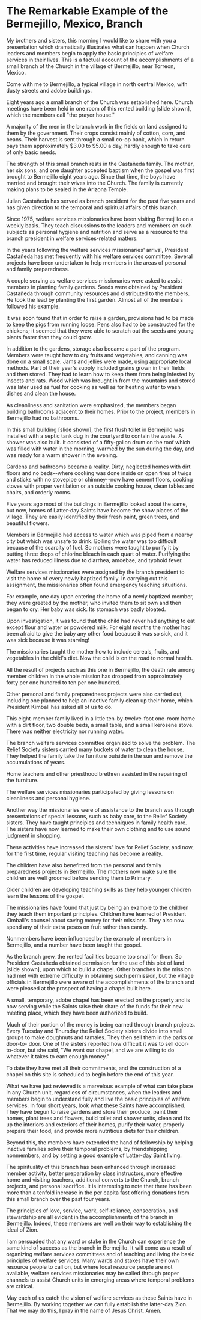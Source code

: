 # The Remarkable Example of the Bermejillo, Mexico, Branch

My brothers and sisters, this morning I would like to share with you a
presentation which dramatically illustrates what can happen when Church
leaders and members begin to apply the basic principles of welfare services in
their lives. This is a factual account of the accomplishments of a small
branch of the Church in the village of Bermejillo, near Torreon, Mexico.

Come with me to Bermejillo, a typical village in north central Mexico, with
dusty streets and adobe buildings.

Eight years ago a small branch of the Church was established here. Church
meetings have been held in one room of this rented building [slide shown],
which the members call "the prayer house."

A majority of the men in the branch work in the fields on land assigned to
them by the government. Their crops consist mainly of cotton, corn, and beans.
Their harvest is sent through a small co-op bank, which in return pays them
approximately $3.00 to $5.00 a day, hardly enough to take care of only basic
needs.

The strength of this small branch rests in the Castañeda family. The mother,
her six sons, and one daughter accepted baptism when the gospel was first
brought to Bermejillo eight years ago. Since that time, the boys have married
and brought their wives into the Church. The family is currently making plans
to be sealed in the Arizona Temple.

Julian Castañeda has served as branch president for the past five years and
has given direction to the temporal and spiritual affairs of this branch.

Since 1975, welfare services missionaries have been visiting Bermejillo on a
weekly basis. They teach discussions to the leaders and members on such
subjects as personal hygiene and nutrition and serve as a resource to the
branch president in welfare services-related matters.

In the years following the welfare services missionaries' arrival, President
Castañeda has met frequently with his welfare services committee. Several
projects have been undertaken to help members in the areas of personal and
family preparedness.

A couple serving as welfare services missionaries were asked to assist members
in planting family gardens. Seeds were obtained by President Castañeda through
community resources and distributed to the members. He took the lead by
planting the first garden. Almost all of the members followed his example.

It was soon found that in order to raise a garden, provisions had to be made
to keep the pigs from running loose. Pens also had to be constructed for the
chickens; it seemed that they were able to scratch out the seeds and young
plants faster than they could grow.

In addition to the gardens, storage also became a part of the program. Members
were taught how to dry fruits and vegetables, and canning was done on a small
scale. Jams and jellies were made, using appropriate local methods. Part of
their year's supply included grains grown in their fields and then stored.
They had to learn how to keep them from being infested by insects and rats.
Wood which was brought in from the mountains and stored was later used as fuel
for cooking as well as for heating water to wash dishes and clean the house.

As cleanliness and sanitation were emphasized, the members began building
bathrooms adjacent to their homes. Prior to the project, members in Bermejillo
had no bathrooms.

In this small building [slide shown], the first flush toilet in Bermejillo was
installed with a septic tank dug in the courtyard to contain the waste. A
shower was also built. It consisted of a fifty-gallon drum on the roof which
was filled with water in the morning, warmed by the sun during the day, and
was ready for a warm shower in the evening.

Gardens and bathrooms became a reality. Dirty, neglected homes with dirt
floors and no beds--where cooking was done inside on open fires of twigs and
sticks with no stovepipe or chimney--now have cement floors, cooking stoves
with proper ventilation or an outside cooking house, clean tables and chairs,
and orderly rooms.

Five years ago most of the buildings in Bermejillo looked about the same, but
now, homes of Latter-day Saints have become the show places of the village.
They are easily identified by their fresh paint, green trees, and beautiful
flowers.

Members in Bermejillo had access to water which was piped from a nearby city
but which was unsafe to drink. Boiling the water was too difficult because of
the scarcity of fuel. So mothers were taught to purify it by putting three
drops of chlorine bleach in each quart of water. Purifying the water has
reduced illness due to diarrhea, amoebae, and typhoid fever.

Welfare services missionaries were assigned by the branch president to visit
the home of every newly baptized family. In carrying out this assignment, the
missionaries often found emergency teaching situations.

For example, one day upon entering the home of a newly baptized member, they
were greeted by the mother, who invited them to sit own and then began to cry.
Her baby was sick. Its stomach was badly bloated.

Upon investigation, it was found that the child had never had anything to eat
except flour and water or powdered milk. For eight months the mother had been
afraid to give the baby any other food because it was so sick, and it was sick
because it was starving!

The missionaries taught the mother how to include cereals, fruits, and
vegetables in the child's diet. Now the child is on the road to normal health.

All the result of projects such as this one in Bermejillo, the death rate
among member children in the whole mission has dropped from approximately
forty per one hundred to ten per one hundred.

Other personal and family preparedness projects were also carried out,
including one planned to help an inactive family clean up their home, which
President Kimball has asked all of us to do.

This eight-member family lived in a little ten-by-twelve-foot one-room home
with a dirt floor, two double beds, a small table, and a small kerosene stove.
There was neither electricity nor running water.

The branch welfare services committee organized to solve the problem. The
Relief Society sisters carried many buckets of water to clean the house. They
helped the family take the furniture outside in the sun and remove the
accumulations of years.

Home teachers and other priesthood brethren assisted in the repairing of the
furniture.

The welfare services missionaries participated by giving lessons on
cleanliness and personal hygiene.

Another way the missionaries were of assistance to the branch was through
presentations of special lessons, such as baby care, to the Relief Society
sisters. They have taught principles and techniques in family health care. The
sisters have now learned to make their own clothing and to use sound judgment
in shopping.

These activities have increased the sisters' love for Relief Society, and now,
for the first time, regular visiting teaching has become a reality.

The children have also benefitted from the personal and family preparedness
projects in Bermejillo. The mothers now make sure the children are well
groomed before sending them to Primary.

Older children are developing teaching skills as they help younger children
learn the lessons of the gospel.

The missionaries have found that just by being an example to the children they
teach them important principles. Children have learned of President Kimball's
counsel about saving money for their missions. They also now spend any of
their extra pesos on fruit rather than candy.

Nonmembers have been influenced by the example of members in Bermejillo, and a
number have been taught the gospel.

As the branch grew, the rented facilities became too small for them. So
President Castañeda obtained permission for the use of this plot of land
[slide shown], upon which to build a chapel. Other branches in the mission had
met with extreme difficulty in obtaining such permission, but the village
officials in Bermejillo were aware of the accomplishments of the branch and
were pleased at the prospect of having a chapel built here.

A small, temporary, adobe chapel has been erected on the property and is now
serving while the Saints raise their share of the funds for their new meeting
place, which they have been authorized to build.

Much of their portion of the money is being earned through branch projects.
Every Tuesday and Thursday the Relief Society sisters divide into small groups
to make doughnuts and tamales. They then sell them in the parks or door-to-
door. One of the sisters reported how difficult it was to sell door-to-door,
but she said, "We want our chapel, and we are willing to do whatever it takes
to earn enough money."

To date they have met all their commitments, and the construction of a chapel
on this site is scheduled to begin before the end of this year.

What we have just reviewed is a marvelous example of what can take place in
any Church unit, regardless of circumstances, when the leaders and members
begin to understand fully and live the basic principles of welfare services.
In four short years, look what these Saints have accomplished. They have begun
to raise gardens and store their produce, paint their homes, plant trees and
flowers, build toilet and shower units, clean and fix up the interiors and
exteriors of their homes, purify their water, properly prepare their food, and
provide more nutritious diets for their children.

Beyond this, the members have extended the hand of fellowship by helping
inactive families solve their temporal problems, by friendshipping nonmembers,
and by setting a good example of Latter-day Saint living.

The spirituality of this branch has been enhanced through increased member
activity, better preparation by class instructors, more effective home and
visiting teachers, additional converts to the Church, branch projects, and
personal sacrifice. It is interesting to note that there has been more than a
tenfold increase in the per capita fast offering donations from this small
branch over the past four years.

The principles of love, service, work, self-reliance, consecration, and
stewardship are all evident in the accomplishments of the branch in
Bermejillo. Indeed, these members are well on their way to establishing the
ideal of Zion.

I am persuaded that any ward or stake in the Church can experience the same
kind of success as the branch in Bermejillo. It will come as a result of
organizing welfare services committees and of teaching and living the basic
principles of welfare services. Many wards and stakes have their own resource
people to call on, but where local resource people are not available, welfare
services missionaries may be called through proper channels to assist Church
units in emerging areas where temporal problems are critical.

May each of us catch the vision of welfare services as these Saints have in
Bermejillo. By working together we can fully establish the latter-day Zion.
That we may do this, I pray in the name of Jesus Christ. Amen.

